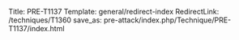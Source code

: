 Title: PRE-T1137
Template: general/redirect-index
RedirectLink: /techniques/T1360
save_as: pre-attack/index.php/Technique/PRE-T1137/index.html